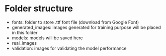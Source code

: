 # Folder structure
* fonts: folder to store .ttf font file (download from Google Font)
* generated_images: images generated for training purpose will be placed in this folder
* models: models will be saved here
* real_images
* validation: images for validating the model performance